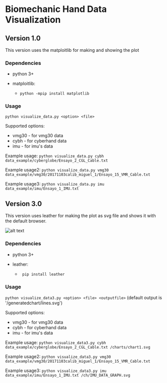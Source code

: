 # Biomechanic Hand Data Visualization

## Version 1.0

This version uses the matploitlib for making and showing the plot

### Dependencies

  * python 3+

  * matploitlib:
    * ``` python -mpip install matplotlib ```

  
### Usage
```
python visualize_data.py <option> <file>
```
Supported options:
  * vmg30 - for vmg30 data
  * cybh - for cyberhand data
  * imu - for imu's data

Example usage: ``` python visualize_data.py cybh data_example/cyberglobe/Ensayo_2_CGL_Cable.txt ```

Example usage2: ``` python visualize_data.py vmg30 data_example/vmg30/20171103calib_miguel_1/Ensayo_15_VMR_Cable.txt ```

Example usage3: ``` python visualize_data.py imu data_example/imu/Ensayo_1_IMU.txt ```


## Version 3.0

This version uses leather for making the plot as svg file and shows it with the default browser.

![alt text](https://i.imgur.com/wZyZjAk.png)

### Dependencies

  * python 3+

  * leather:
  
    *  ``` pip install leather``` 

### Usage
``` python visualize_data3.py <option> <file> <outputfile> ``` (default output is '/generatedchart/lines.svg')

Supported options:
  * vmg30 - for vmg30 data
  * cybh - for cyberhand data
  * imu - for imu's data

Example usage: ``` python visualize_data3.py cybh data_example/cyberglobe/Ensayo_2_CGL_Cable.txt /charts/chart1.svg ```

Example usage2: ``` python visualize_data3.py vmg30 data_example/vmg30/20171103calib_miguel_1/Ensayo_15_VMR_Cable.txt ```

Example usage3: ``` python visualize_data3.py imu data_example/imu/Ensayo_1_IMU.txt /ch/IMU_DATA_GRAPH.svg ```
